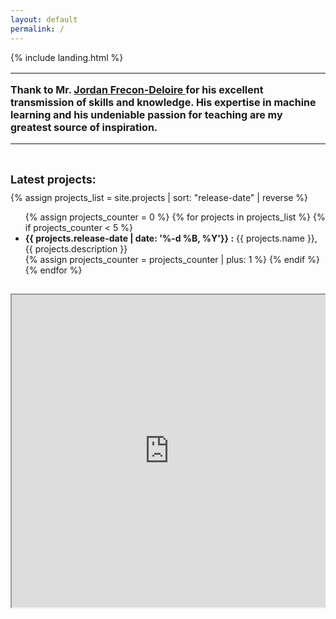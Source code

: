 ```yaml
---
layout: default
permalink: /
---
```


{% include landing.html %}


<div style="font-size: 16px; font-weight: bold; padding-bottom: 30px;"><hr>Thank to Mr. <a href ="jordan-frecon.com"> Jordan Frecon-Deloire </a> for his excellent transmission of skills and knowledge. His expertise in machine learning and his undeniable passion for teaching are my greatest source of inspiration.<hr></div>



<div style="font-size: 18px; font-weight: bold; padding-bottom: 10px;">Latest projects:</div>
{% assign projects_list = site.projects | sort: "release-date" | reverse %}

<ul>
{% assign projects_counter = 0 %}
{% for projects in projects_list %} 
    {% if projects_counter < 5 %}
        <li><b>{{ projects.release-date | date: '%-d %B, %Y'}} :</b> {{ projects.name }}, {{ projects.description }} </li>
        {% assign projects_counter = projects_counter | plus: 1 %} 
    {% endif %} 
{% endfor %}
</ul>

<div align = "center" style ="padding-top : 3%; position = relative; overflow : hidden;">
    <iframe style ="width : 100%; height :500px;"
        src="https://www.google.com/maps/d/embed?mid=1IDVrNma3ORrPVoXOg7vDJWTnHwe65z0&output=embed&ehbc=2E312F">
    </iframe>
</div>
